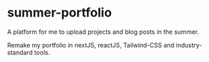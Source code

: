 # summer-portfolio

A platform for me to upload projects and blog posts in the summer.

Remake my portfolio in nextJS, reactJS, Tailwind-CSS and industry-standard tools.
